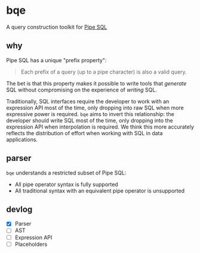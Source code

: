 # bqe

A query construction toolkit for [Pipe SQL](https://storage.googleapis.com/gweb-research2023-media/pubtools/1004848.pdf)

## why

Pipe SQL has a unique "prefix property":

> Each prefix of a query (up to a pipe character) is also a valid query.

The bet is that this property makes it possible to write tools that *generate* SQL without compromising on the experience of *writing* SQL.

Traditionally, SQL interfaces require the developer to work with an expression API most of the time, only dropping into raw SQL when more expressive power is required. `bqe` aims to invert this relationship: the developer should write SQL most of the time, only dropping into the expression API when interpolation is required. We think this more accurately reflects the distribution of effort when working with SQL in data applications.

## parser

`bqe` understands a restricted subset of Pipe SQL:

- All pipe operator syntax is fully supported
- All traditional syntax with an equivalent pipe operator is unsupported

## devlog

- [x] Parser
- [ ] AST
- [ ] Expression API
- [ ] Placeholders